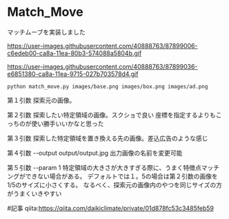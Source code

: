 # Match_Move

マッチムーブを実装しました

https://user-images.githubusercontent.com/40888763/87899006-c6edeb00-ca8a-11ea-80b3-574088a5804b.gif

https://user-images.githubusercontent.com/40888763/87899036-e6851380-ca8a-11ea-9715-027b703578d4.gif

```
python match_move.py images/base.png images/box.png images/ad.png 
```

第１引数
探索元の画像。

第２引数
探索したい特定領域の画像。スクショで良い
座標を指定するよりもこっちのが使い勝手いいかなと思った

第３引数
探索した特定領域を置き換える先の画像。差込広告のような感じ

第４引数
--output output/output.jpg
出力画像の名前を変更可能

第５引数
--param 1
特定領域の大きさが大きすぎる際に、うまく特徴点マッチングができない場合がある。
デフォルトでは１。5の場合は第２引数の画像を1/5のサイズに小さくする。
なるべく、探索元の画像内のやつを同じサイズの方がうまくいきやすい


#記事
qiita:https://qiita.com/daikiclimate/private/01d878fc53c3485feb59
